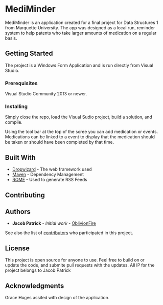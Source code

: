 # MediMinder

MediMinder is an application created for a final project for Data Structures 1 from Marquette University. The app was designed as a local run, reminder system to help patents who take larger amounts of medication on a regular basis.

## Getting Started

The project is a Windows Form Application and is run directly from Visual Studio.

### Prerequisites

Visual Studio Community 2013 or newer.

### Installing

Simply close the repo, load the Visual Sudio project, build a solution, and compile.

Using the tool bar at the top of the scree you can add medication or events. Medications can be linked to a event to display that the medication should be taken or should have been completed by that time.

## Built With

* [Dropwizard](http://www.dropwizard.io/1.0.2/docs/) - The web framework used
* [Maven](https://maven.apache.org/) - Dependency Management
* [ROME](https://rometools.github.io/rome/) - Used to generate RSS Feeds

## Contributing

## Authors

* **Jacob Patrick** - *Initial work* - [OblivionFire](https://github.com/OblivionFire)

See also the list of [contributors](https://github.com/OblivionFire/MediMinder/contributors) who participated in this project.

## License

This project is open source for anyone to use. Feel free to build on or update the code, and submite pull requests with the updates. All IP for the project belongs to Jacob Patrick

## Acknowledgments

Grace Huges assited with design of the application.

